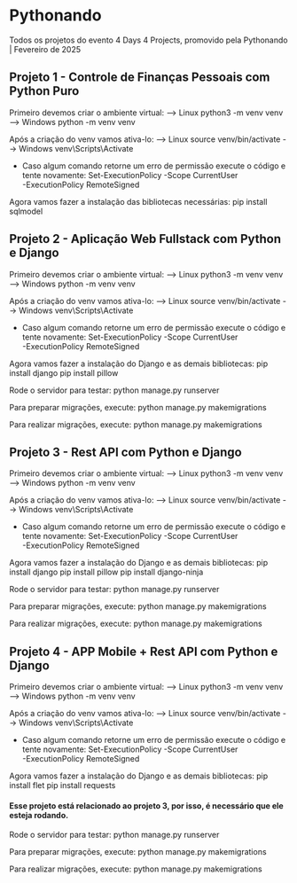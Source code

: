 # Pythonando
Todos os projetos do evento 4 Days 4 Projects, promovido pela Pythonando | Fevereiro de 2025

## Projeto 1 - Controle de Finanças Pessoais com Python Puro

Primeiro devemos criar o ambiente virtual:
--> Linux
python3 -m venv venv 
--> Windows
python -m venv venv

Após a criação do venv vamos ativa-lo:
--> Linux
source venv/bin/activate 
--> Windows
venv\Scripts\Activate

* Caso algum comando retorne um erro de permissão execute o código e tente novamente: 
Set-ExecutionPolicy Scope CurrentUser ExecutionPolicy RemoteSigned

Agora vamos fazer a instalação das bibliotecas necessárias:
pip install sqlmodel

## Projeto 2 - Aplicação Web Fullstack com Python e Django

Primeiro devemos criar o ambiente virtual:
--> Linux
python3 -m venv venv 
--> Windows
python -m venv venv

Após a criação do venv vamos ativa-lo:
--> Linux
source venv/bin/activate 
--> Windows
venv\Scripts\Activate

* Caso algum comando retorne um erro de permissão execute o código e tente novamente: 
Set-ExecutionPolicy Scope CurrentUser ExecutionPolicy RemoteSigned

Agora vamos fazer a instalação do Django e as demais bibliotecas:
pip install django 
pip install pillow

Rode o servidor para testar:
python manage.py runserver

Para preparar migrações, execute:
python manage.py makemigrations

Para realizar migrações, execute:
python manage.py makemigrations

## Projeto 3 - Rest API com Python e Django

Primeiro devemos criar o ambiente virtual:
--> Linux
python3 -m venv venv 
--> Windows
python -m venv venv

Após a criação do venv vamos ativa-lo:
--> Linux
source venv/bin/activate 
--> Windows
venv\Scripts\Activate

* Caso algum comando retorne um erro de permissão execute o código e tente novamente: 
Set-ExecutionPolicy Scope CurrentUser ExecutionPolicy RemoteSigned

Agora vamos fazer a instalação do Django e as demais bibliotecas:
pip install django
pip install pillow
pip install django-ninja

Rode o servidor para testar:
python manage.py runserver

Para preparar migrações, execute:
python manage.py makemigrations

Para realizar migrações, execute:
python manage.py makemigrations

## Projeto 4 - APP Mobile + Rest API com Python e Django

Primeiro devemos criar o ambiente virtual:
--> Linux
python3 -m venv venv 
--> Windows
python -m venv venv

Após a criação do venv vamos ativa-lo:
--> Linux
source venv/bin/activate 
--> Windows
venv\Scripts\Activate

* Caso algum comando retorne um erro de permissão execute o código e tente novamente: 
Set-ExecutionPolicy Scope CurrentUser ExecutionPolicy RemoteSigned

Agora vamos fazer a instalação do Django e as demais bibliotecas:
pip install flet
pip install requests

#### Esse projeto está relacionado ao projeto 3, por isso, é necessário que ele esteja rodando.
Rode o servidor para testar:
python manage.py runserver

Para preparar migrações, execute:
python manage.py makemigrations

Para realizar migrações, execute:
python manage.py makemigrations
